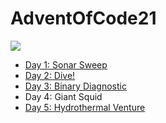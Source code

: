 # AdventOfCode21
![](https://img.shields.io/badge/stars%20⭐-9-yellow)
* [Day 1: Sonar Sweep](https://github.com/ithar14/AdventOfCode21/blob/main/2021/Day1.py)
* [Day 2: Dive!](https://github.com/ithar14/AdventOfCode21/blob/main/2021/Day2.py)
* [Day 3: Binary Diagnostic](https://github.com/ithar14/AdventOfCode21/blob/main/2021/Day3.py)
* Day 4: Giant Squid
* [Day 5: Hydrothermal Venture](https://github.com/ithar14/AdventOfCode21/blob/main/2021/Day5.py)
